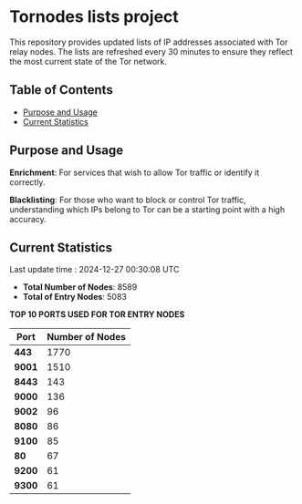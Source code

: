 # Tornodes lists project

This repository provides updated lists of IP addresses associated with Tor relay nodes. The lists are refreshed every 30 minutes to ensure they reflect the most current state of the Tor network.

## Table of Contents

- [Purpose and Usage](#purpose-and-usage)
- [Current Statistics](#current-statistics)


## Purpose and Usage

**Enrichment**: For services that wish to allow Tor traffic or identify it correctly.

**Blacklisting**: For those who want to block or control Tor traffic, understanding which IPs belong to Tor can be a starting point with a high accuracy.

## Current Statistics

Last update time : 2024-12-27 00:30:08 UTC

- **Total Number of Nodes**: 8589
- **Total of Entry Nodes**: 5083

**TOP 10 PORTS USED FOR TOR ENTRY NODES**

| **Port** | **Number of Nodes** |
|------|-----------------|
| **443**   | 1770  |
| **9001**   | 1510  |
| **8443**   | 143  |
| **9000**   | 136  |
| **9002**   | 96  |
| **8080**   | 86  |
| **9100**   | 85  |
| **80**   | 67  |
| **9200**   | 61  |
| **9300**   | 61  |


